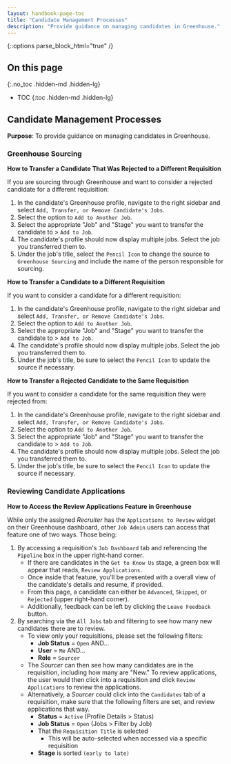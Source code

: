 ```yaml
---
layout: handbook-page-toc
title: "Candidate Management Processes"
description: "Provide guidance on managing candidates in Greenhouse."
---
```


{::options parse_block_html="true" /}

## On this page
{:.no_toc .hidden-md .hidden-lg}

- TOC
{:toc .hidden-md .hidden-lg}


## Candidate Management Processes
**Purpose**: To provide guidance on managing candidates in Greenhouse.

### Greenhouse Sourcing

**How to Transfer a Candidate That Was Rejected to a Different Requisition**

If you are sourcing through Greenhouse and want to consider a rejected candidate for a different requisition:
1. In the candidate's Greenhouse profile, navigate to the right sidebar and select `Add, Transfer, or Remove Candidate's Jobs`.
1. Select the option to `Add to Another Job`.
1. Select the appropriate "Job" and "Stage" you want to transfer the candidate to > `Add to Job`.
1. The candidate's profile should now display multiple jobs. Select the job you transferred them to.
1. Under the job's title, select the `Pencil Icon` to change the source to `Greenhouse Sourcing` and include the name of the person responsible for sourcing.

**How to Transfer a Candidate to a Different Requisition**

If you want to consider a candidate for a different requisition:
1. In the candidate's Greenhouse profile, navigate to the right sidebar and select `Add, Transfer, or Remove Candidate's Jobs`.
1. Select the option to `Add to Another Job`.
1. Select the appropriate "Job" and "Stage" you want to transfer the candidate to > `Add to Job`.
1. The candidate's profile should now display multiple jobs. Select the job you transferred them to.
1. Under the job's title, be sure to select the `Pencil Icon` to update the source if necessary.

**How to Transfer a Rejected Candidate to the Same Requisition**

If you want to consider a candidate for the same requisition they were rejected from:
1. In the candidate's Greenhouse profile, navigate to the right sidebar and select `Add, Transfer, or Remove Candidate's Jobs`.
1. Select the option to `Add to Another Job`.
1. Select the appropriate "Job" and "Stage" you want to transfer the candidate to > `Add to Job`.
1. The candidate's profile should now display multiple jobs. Select the job you transferred them to.
1. Under the job's title, be sure to select the `Pencil Icon` to update the source if necessary.

### Reviewing Candidate Applications

**How to Access the Review Applications Feature in Greenhouse**

While only the assigned *Recruiter* has the `Applications to Review` widget on their Greenhouse dashboard, other `Job Admin` users can access that feature one of two ways. Those being:

1. By accessing a requisition's `Job Dashboard` tab and referencing the `Pipeline` box in the upper right-hand corner.
    * If there are candidates in the `Get to Know Us` stage, a green box will appear that reads, `Review Applications`.
    * Once inside that feature, you'll be presented with a overall view of the candidate's details and resume, if provided.
    * From this page, a candidate can either be `Advanced`, `Skipped`, or `Rejected` (upper right-hand corner).
    * Additionally, feedback can be left by clicking the `Leave Feedback` button.
1. By searching via the `All Jobs` tab and filtering to see how many new candidates there are to review.
    * To view only your requisitions, please set the following filters:
        * **Job Status** = `Open` AND...
        * **User** = `Me` AND...
        * **Role** = `Sourcer` 
    * The *Sourcer* can then see how many candidates are in the requisition, including how many are "New." To review applications, the user would then click into a requisition and click `Review Applications` to review the applications.
    * Alternatively, a *Sourcer* could click into the `Candidates` tab of a requisition, make sure that the following filters are set, and review applications that way.
        * **Status** = `Active` (Profile Details > Status)
        * **Job Status** = `Open` (Jobs > Filter by Job)
        * That the `Requisition Title` is selected
            * This will be auto-selected when accessed via a specific requisition
        * **Stage** is sorted `(early to late)`

